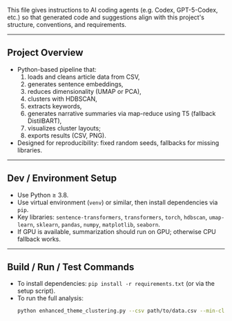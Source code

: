 This file gives instructions to AI coding agents (e.g. Codex, GPT-5-Codex, etc.) so that generated code and suggestions align with this project's structure, conventions, and requirements.

---

## Project Overview

- Python-based pipeline that:  
  1. loads and cleans article data from CSV,  
  2. generates sentence embeddings,  
  3. reduces dimensionality (UMAP or PCA),  
  4. clusters with HDBSCAN,  
  5. extracts keywords,  
  6. generates narrative summaries via map-reduce using T5 (fallback DistilBART),  
  7. visualizes cluster layouts;  
  8. exports results (CSV, PNG).  
- Designed for reproducibility: fixed random seeds, fallbacks for missing libraries.  

---

## Dev / Environment Setup

- Use Python ≥ 3.8.  
- Use virtual environment (`venv`) or similar, then install dependencies via `pip`.  
- Key libraries: `sentence-transformers`, `transformers`, `torch`, `hdbscan`, `umap-learn`, `sklearn`, `pandas`, `numpy`, `matplotlib`, `seaborn`.  
- If GPU is available, summarization should run on GPU; otherwise CPU fallback works.  

---

## Build / Run / Test Commands

- To install dependencies: `pip install -r requirements.txt` (or via the setup script).  
- To run the full analysis:  
  ```bash
  python enhanced_theme_clustering.py --csv path/to/data.csv --min-cluster-size 5
